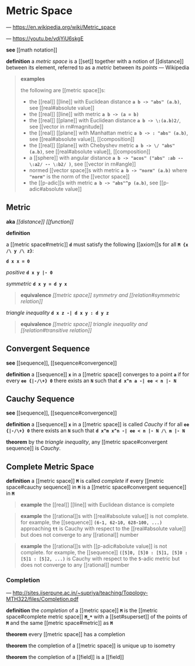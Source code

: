 # Metric Space

&mdash; <https://en.wikipedia.org/wiki/Metric_space>

&mdash; <https://youtu.be/vdjYiU6skgE>

**see** [[math notation]]

**definition** a _metric space_ is a [[set]] together with a notion of [[distance]] between its element, referred to as a _metric_ between its _points_ &mdash; Wikipedia

> **examples**
>
> the following are [[metric space]]s:
>
> - the [[real]] [[line]] with Euclidean distance **`a b -> "abs" (a.b)`**, see [[real#absolute value]]
> - the [[real]] [[line]] with metric **`a b -> (a = b)`**
> - the [[real]] [[plane]] with Euclidean distance **`a b -> \:(a.b)2/`**, see [[vector in rn#magnitude]]
> - the [[real]] [[plane]] with Manhattan metric **`a b -> : "abs" (a.b)`**, see [[real#absolute value]], [[composition]]
> - the [[real]] [[plane]] with Chebyshev metric **`a b -> \/ "abs" (a.b)`**, see [[real#absolute value]], [[composition]]
> - a [[sphere]] with angular distance **`a b -> "acos" ("abs" :ab -- \:a2/ -- \:b2/ )`**, see [[vector in rn#angle]]
> - normed [[vector space]]s with metric **`a b -> "norm" (a.b)`** where **`"norm"`** is the norm of the [[vector space]]
> - the [[p-adic]]s with metric **`a b -> "abs"^p (a.b)`**, see [[p-adic#absolute value]]

## Metric

**aka** _[[distance]] [[function]]_

**definition**

a [[metric space#metric]] **`d`** must satisfy the following [[axiom]]s for all **`M {x /\ y /\ z}`**:

**`d x x = 0`**

_positive_ **`d x y |- 0`**

_symmetric_ **`d x y = d y x`**

> **equivalence** _[[metric space]] symmetry and [[relation#symmetric relation]]_

_triangle inequality_ **`d x z -| d x y : d y z`**

> **equivalence** _[[metric space]] triangle inequality and [[relation#transitive relation]]_

## Convergent Sequence

**see** [[sequence]], [[sequence#convergence]]

**definition** a [[sequence]] **`x`** in a [[metric space]] converges to a point **`a`** if for every **`ee {|-/\+} 0`** there exists an **`N`** such that **`d x^n a -| ee < n |- N`**

## Cauchy Sequence

**see** [[sequence]], [[sequence#convergence]]

**definition** a [[sequence]] **`x`** in a [[metric space]] is called _Cauchy_ if for all **`ee {|-/\+} 0`** there exists an **`N`** such that **`d x^m x^n -| ee < n |- N /\ m |- N`**

**theorem** by the _triangle inequality_, any [[metric space#convergent sequence]] is _Cauchy_.

## Complete Metric Space

**definition** a [[metric space]] **`M`** is called _complete_ if every [[metric space#cauchy sequence]] in **`M`** is a [[metric space#convergent sequence]] in **`M`**

> **example** the [[real]] [[line]] with Euclidean distance is complete

> **example** the [[rational]]s with [[real#absolute value]] is not complete. for example, the [[sequence]] **`(6-1, 62-10, 628-100, ...)`** approaching **`tt`** is Cauchy with respect to the [[real#absolute value]] but does not converge to any [[rational]] number

> **example** the [[rational]]s with [[p-adic#abolute value]] is not complete. for example, the [[sequence]] **`([5]0, [5]0 : [5]1, [5]0 : [5]1 : [5]2, ...)`** is Cauchy with respect to the **`5`**-adic metric but does not converge to any [[rational]] number

### Completion

&mdash; <http://sites.iiserpune.ac.in/~supriya/teaching/Topology-MTH322/files/Completion.pdf>

**definition** the _completion_ of a [[metric space]] **`M`** is the [[metric space#complete metric space]] **`M_*`** with a [[set#superset]] of the points of **`M`** and the same [[metric space#metric]] as **`M`**

**theorem** every [[metric space]] has a completion

**theorem** the completion of a [[metric space]] is unique up to isometry

**theorem** the completion of a [[field]] is a [[field]]
